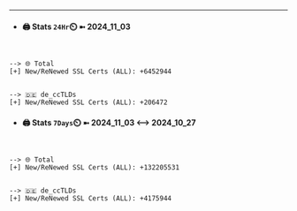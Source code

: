 

---
- #### 🖨️ **Stats** `24Hr`⏲️ ➼ 2024_11_03
```console


--> 🌐 Total
[+] New/ReNewed SSL Certs (ALL): +6452944


--> 🇩🇪 de_ccTLDs
[+] New/ReNewed SSL Certs (ALL): +206472

```

- #### 🖨️ **Stats** `7Days`⏲️ ➼ 2024_11_03 <--> 2024_10_27
```console


--> 🌐 Total
[+] New/ReNewed SSL Certs (ALL): +132205531


--> 🇩🇪 de_ccTLDs
[+] New/ReNewed SSL Certs (ALL): +4175944

```

